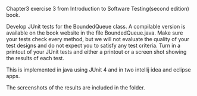 Chapter3 exercise 3 from Introduction to Software Testing(second edition) book.

Develop JUnit tests for the BoundedQueue class. A compilable version is available on the book website in the file BoundedQueue.java. Make sure your tests check every method, but we will not evaluate the quality of your test designs and do not expect you to satisfy any test criteria. Turn in a printout of your JUnit tests and either a printout or a screen shot showing the results of each test.

This is implemented in java using JUnit 4 and in two intellij idea and eclipse apps.

The screenshots of the results are included in the folder.
